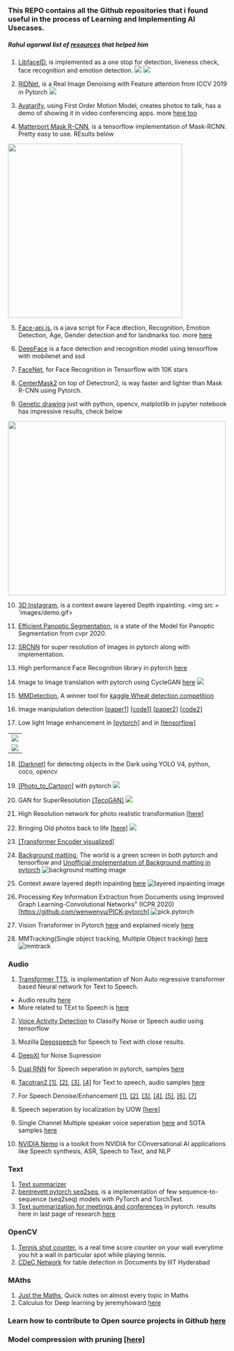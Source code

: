 ### This REPO contains all the Github repositories that i found useful in the process of Learning and Implementing AI Usecases.

##### Rahul agarwal list of [resources](https://github.com/MLWhiz/data_science_blogs/tree/master/resources) that helped him

1. [LibfaceID](https://github.com/richmondu/libfaceid), is implemented as a one stop for detection, liveness check, face recognition and emotion detection.
![](images/libfaceid.jpg)
![](images/libfaceid4.jpg)

2. [RIDNet](https://github.com/saeed-anwar/RIDNet), is a Real Image Denoising with Feature attention from ICCV 2019 in Pytorch
![](images/RNI15.png)

3. [Avatarify](https://github.com/alievk/avatarify), using First Order Motion Model, creates photos to talk, has a demo of showing it in video conferencing apps. more [here too](https://github.com/DashBarkHuss/100-days-of-code/blob/master/post-log.md#avatarify-1)

4. [Matterport Mask R-CNN](https://github.com/matterport/Mask_RCNN), is a tensorflow implementation of Mask-RCNN. Pretty easy to use. REsults below
<img src = 'images/detection_final.png' width = '400'>

5. [Face-api.js](https://github.com/justadudewhohacks/face-api.js), is a java script for Face dtection, Recognition, Emotion Detection, Age, Gender detection and for landmarks too. more [here](https://justadudewhohacks.github.io/face-api.js/docs/index.html)

6. [DeepFace](https://github.com/ildoonet/deepface) is a face detection and recognition model using tensorflow with mobilenet and ssd

7. [FaceNet](https://github.com/davidsandberg/facenet), for Face Recognition in Tensorflow with 10K stars

8. [CenterMask2](https://github.com/youngwanLEE/centermask2) on top of Detectron2, is way faster and lighter than Mask R-CNN using Pytorch.

9. [Genetic drawing](https://github.com/anopara/genetic-drawing) just with python, opencv, matplotlib in jupyter notebook has impressive results, check below
<img src ='images/img2.gif' width = '500' height = '400'>

10. [3D Instagram](https://github.com/cyrildiagne/instagram-3d-photo), is a context aware layered Depth inpainting.
<img src = 'images/demo.gif>
            
11. [Efficient Panoptic Segmentation](http://panoptic.cs.uni-freiburg.de/), is a state of the Model for Panoptic Segmentation from cvpr 2020.

12. [SRCNN](https://debuggercafe.com/image-super-resolution-using-deep-learning-and-pytorch/) for super resolution of images in pytorch along with implementation.

13. High performance Face Recognition library in pytorch [here](https://github.com/ZhaoJ9014/face.evoLVe.PyTorch)

14. Image to Image translation with pytorch using CycleGAN [here](https://github.com/taesungp/contrastive-unpaired-translation)
![](images/patchnce.gif)

15. [MMDetection](https://github.com/open-mmlab/mmdetection), A winner tool for [kaggle Wheat detection competition](https://www.kaggle.com/c/global-wheat-detection/discussion/172569)

16. Image manipulation detection [[paper1]](https://arxiv.org/pdf/1911.08217v3.pdf) [[code1]](https://github.com/HuizhouLi/Constrained-R-CNN) [[paper2]](https://openaccess.thecvf.com/content_cvpr_2018/papers/Zhou_Learning_Rich_Features_CVPR_2018_paper.pdf) [[code2]](https://github.com/LarryJiang134/Image_manipulation_detection)

17. Low light Image enhancement in [[pytorch]](https://github.com/Li-Chongyi/Zero-DCE) and in [[tensorflow]](https://github.com/tuvovan/Zero_DCE_TF)
<table><tr><td><img src="images/3.bmp"></td></tr><tr><td><img src="images/3_4_700.bmp"></td></tr></table>

18. [[Darknet]](https://github.com/AlexeyAB/darknet) for detecting objects in the Dark using YOLO V4, python, coco, opencv

19. [[Photo_to_Cartoon]](https://github.com/minivision-ai/photo2cartoon) with pytorch
![](images/results.png)

20. GAN for SuperResolution [[TecoGAN]](https://github.com/thunil/TecoGAN) 
![](images/tecoGAN-spider.gif)

21. High Resolution network for photo realistic transformation [[here]](https://github.com/limingcv/Photorealistic-Style-Transfer)

22. Bringing Old photos back to life [[here]](https://github.com/microsoft/Bringing-Old-Photos-Back-to-Life)
![](images/old_to_life.jpg)

23. [[Transformer Encoder visualized]](https://github.com/mertensu/transformer-tutorial/blob/master/transformer_encoder.ipynb)

24. [Background matting](https://github.com/senguptaumd/Background-Matting), The world is a green screen in both pytorch and tensorflow and [Unofficial implementation of Background matting in pytorch](https://github.com/foamliu/Deep-Image-Matting-PyTorch)
![background matting image](https://camo.githubusercontent.com/89ad795b21ae7c739811372739e53985b1e7feab/68747470733a2f2f686f6d65732e63732e77617368696e67746f6e2e6564752f7e736f756d796139312f70617065725f7468756d626e61696c732f6d617474696e672e706e67)

25. Context aware layered depth inpainting [here](https://github.com/vt-vl-lab/3d-photo-inpainting)
![layered inpainting image](images/inpainting.jpeg)

26. Processing Key Information Extraction from Documents using Improved Graph Learning-Convolutional Networks" (ICPR 2020)[https://github.com/wenwenyu/PICK-pytorch]
![pick.pytorch](images/keyextract.png)

27. Vision Transformer in Pytorch [here](https://github.com/lucidrains/vit-pytorch) and explained nicely [here](https://jacobgil.github.io/deeplearning/vision-transformer-explainability)

28. MMTracking(Single object tracking, Multiple Object tracking) [here](https://github.com/open-mmlab/mmtracking)
![mmtrack](images/mmtrack.gif)

### Audio
1. [Transformer TTS](https://github.com/as-ideas/TransformerTTS), is implementation of Non Auto regressive transformer based Neural network for Text to Speech.
- Audio results [here](https://as-ideas.github.io/TransformerTTS/)
- More related to TExt to Speech is [here](https://github.com/as-ideas)

2. [Voice Activity Detection](https://github.com/filippogiruzzi/voice_activity_detection) to Classify Noise or Speech audio using tensorflow

3. Mozilla [Deepspeech](https://github.com/mozilla/DeepSpeech) for Speech to Text with close results.

4. [DeepXI](https://github.com/anicolson/DeepXi) for Noise Supression

5. [Dual RNN](https://github.com/JusperLee/Dual-Path-RNN-Pytorch) for Speech seperation in pytorch, samples [here](https://www.likai.show/Pure-Audio/index.html)

6. [Tacotran2 ](https://github.com/NVIDIA/tacotron2/blob/master/inference.ipynb) [[1]](https://developer.nvidia.com/blog/generate-natural-sounding-speech-from-text-in-real-time/), [[2]](https://google.github.io/tacotron/publications/tacotron2/index.html), [[3]](https://pytorch.org/hub/nvidia_deeplearningexamples_tacotron2/), [[4]](https://colab.research.google.com/github/r9y9/Colaboratory/blob/master/Tacotron2_and_WaveNet_text_to_speech_demo.ipynb) for Text to speech, audio samples [here](https://nv-adlr.github.io/WaveGlow)

7. For Speech Denoise/Enhancement [[1]](https://sthalles.github.io/practical-deep-learning-audio-denoising/), [[2]](https://towardsdatascience.com/speech-enhancement-with-deep-learning-36a1991d3d8d), [[3]](https://labs.imaginea.com/shabda-a-neural-speech-denoiser/), [[4]](https://paperswithcode.com/paper/phase-aware-speech-enhancement-with-deep-1#code), [[5]](https://devpost.com/software/crisp-speech), [[6]](https://jmvalin.ca/demo/rnnoise/), [[7]](https://github.com/mosheman5/DNP)

8. Speech seperation by localization by UOW [[here]](https://grail.cs.washington.edu/projects/cone-of-silence/)

9. Single Channel Multiple speaker voice seperation [here](https://github.com/facebookresearch/svoice) and SOTA samples [here](https://enk100.github.io/speaker_separation/)

9. [NVIDIA Nemo](https://github.com/NVIDIA/NeMo) is a toolkit from NVIDIA for COnversational AI applications like Speech synthesis, ASR, Speech to Text, and NLP


### Text
1. [Text summarizer](https://github.com/as-ideas/headliner)
2. [bentrevett pytorch seq2seq](https://github.com/bentrevett/pytorch-seq2seq), is a implementation of few sequence-to-sequence (seq2seq) models with PyTorch and TorchText.
3. [Text summarization for meetings and conferences](https://github.com/JudeLee19/HMNet-End-to-End-Abstractive-Summarization-for-Meetings) in pytorch. results here in last page of research [here](https://arxiv.org/pdf/2004.02016.pdf)

### OpenCV
1. [Tennis shot counter](https://github.com/prateekjoshi565/Tennis-Shot-Counter), is a real time score counter on your wall everytime you hit a wall in particular spot while playing tennis.
2. [CDeC Network](https://github.com/mdv3101/CDeCNet) for table detection in Documents by IIIT Hyderabad

### MAths
1. [Just the Maths](https://archive.uea.ac.uk/jtm/contents.htm), Quick notes on almost every topic in Maths
2. Calculus for Deep learning by jeremyhoward [here](https://arxiv.org/pdf/1802.01528v2.pdf)
### Learn how to contribute to Open source projects in Github [here](https://www.dataschool.io/how-to-contribute-on-github/)
### Model compression with pruning [[here]](https://www.wadhwaniai.org/2020/09/09/compression-deployment/)
